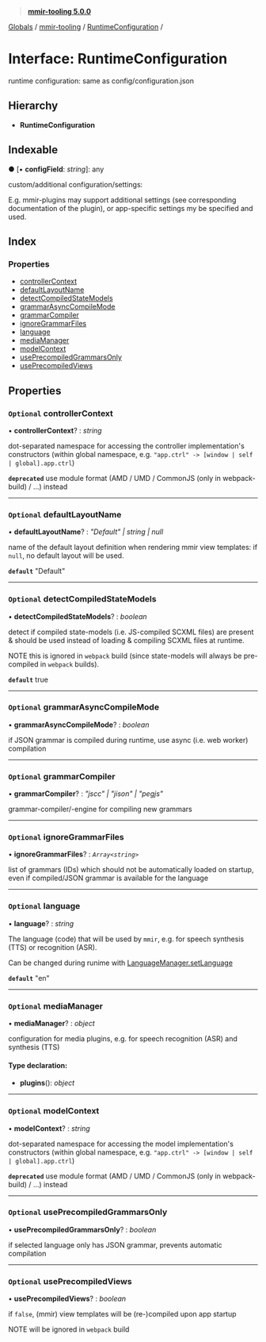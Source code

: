 > **[mmir-tooling 5.0.0](../README.md)**

[Globals](../README.md) / [mmir-tooling](../modules/mmir_tooling.md) / [RuntimeConfiguration](mmir_tooling.runtimeconfiguration.md) /

# Interface: RuntimeConfiguration

runtime configuration: same as config/configuration.json

## Hierarchy

* **RuntimeConfiguration**

## Indexable

● \[▪ **configField**: *string*\]: any

custom/additional configuration/settings:

E.g. mmir-plugins may support additional settings (see corresponding documentation of the plugin),
or app-specific settings my be specified and used.

## Index

### Properties

* [controllerContext](mmir_tooling.runtimeconfiguration.md#optional-controllercontext)
* [defaultLayoutName](mmir_tooling.runtimeconfiguration.md#optional-defaultlayoutname)
* [detectCompiledStateModels](mmir_tooling.runtimeconfiguration.md#optional-detectcompiledstatemodels)
* [grammarAsyncCompileMode](mmir_tooling.runtimeconfiguration.md#optional-grammarasynccompilemode)
* [grammarCompiler](mmir_tooling.runtimeconfiguration.md#optional-grammarcompiler)
* [ignoreGrammarFiles](mmir_tooling.runtimeconfiguration.md#optional-ignoregrammarfiles)
* [language](mmir_tooling.runtimeconfiguration.md#optional-language)
* [mediaManager](mmir_tooling.runtimeconfiguration.md#optional-mediamanager)
* [modelContext](mmir_tooling.runtimeconfiguration.md#optional-modelcontext)
* [usePrecompiledGrammarsOnly](mmir_tooling.runtimeconfiguration.md#optional-useprecompiledgrammarsonly)
* [usePrecompiledViews](mmir_tooling.runtimeconfiguration.md#optional-useprecompiledviews)

## Properties

### `Optional` controllerContext

• **controllerContext**? : *string*

dot-separated namespace for accessing the controller implementation's constructors
(within global namespace, e.g. `"app.ctrl" -> [window | self | global].app.ctrl`)

**`deprecated`** use module format (AMD / UMD / CommonJS (only in webpack-build) / ...) instead

___

### `Optional` defaultLayoutName

• **defaultLayoutName**? : *"Default" | string | null*

name of the default layout definition when rendering mmir view templates: if `null`, no default layout will be used.

**`default`** "Default"

___

### `Optional` detectCompiledStateModels

• **detectCompiledStateModels**? : *boolean*

detect if compiled state-models (i.e. JS-compiled SCXML files) are present & should be used
instead of loading & compiling SCXML files at runtime.

NOTE this is ignored in `webpack` build (since state-models will always be pre-compiled in `webpack` builds).

**`default`** true

___

### `Optional` grammarAsyncCompileMode

• **grammarAsyncCompileMode**? : *boolean*

if JSON grammar is compiled during runtime, use async (i.e. web worker) compilation

___

### `Optional` grammarCompiler

• **grammarCompiler**? : *"jscc" | "jison" | "pegjs"*

grammar-compiler/-engine for compiling new grammars

___

### `Optional` ignoreGrammarFiles

• **ignoreGrammarFiles**? : *`Array<string>`*

list of grammars (IDs) which should not be automatically loaded on startup, even if compiled/JSON grammar is available for the language

___

### `Optional` language

• **language**? : *string*

The language (code) that will be used by `mmir`, e.g.
for speech synthesis (TTS) or recognition (ASR).

Can be changed during runime with [LanguageManager.setLanguage](mmir_lib.languagemanager.md#setlanguage)

**`default`** "en"

___

### `Optional` mediaManager

• **mediaManager**? : *object*

configuration for media plugins, e.g. for speech recognition (ASR) and synthesis (TTS)

#### Type declaration:

* **plugins**(): *object*

___

### `Optional` modelContext

• **modelContext**? : *string*

dot-separated namespace for accessing the model implementation's constructors
(within global namespace, e.g. `"app.ctrl" -> [window | self | global].app.ctrl`)

**`deprecated`** use module format (AMD / UMD / CommonJS (only in webpack-build) / ...) instead

___

### `Optional` usePrecompiledGrammarsOnly

• **usePrecompiledGrammarsOnly**? : *boolean*

if selected language only has JSON grammar, prevents automatic compilation

___

### `Optional` usePrecompiledViews

• **usePrecompiledViews**? : *boolean*

if `false`, (mmir) view templates will be (re-)compiled upon app startup

NOTE will be ignored in `webpack` build